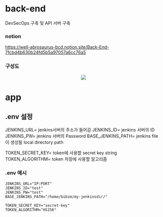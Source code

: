 # back-end
DevSecOps 구축 및 API 서버 구축

### notion
https://well-abrosaurus-bcd.notion.site/Back-End-7fcbd4b630b24fd5b5a97057a6cc76a5

### 구성도
<p align="center">
  <img src="https://user-images.githubusercontent.com/88534125/197490846-9c7b0048-342a-4ffc-9614-f5ef12a1cd18.png">
</p>

# app
## .env 설정
JENKINS_URL= jenkins서버의 주소가 들어감
JENKINS_ID= jenkins 서버의 ID
JENKINS_PW= jenkins 서버의 Password
BASE_JENKINS_PATH= jenkins file이 생성될 local directory path

TOKEN_SECRET_KEY= token에 사용할 secret key string
TOKEN_ALGORITHM= token 저장에 사용할 알고리즘

### .env 예시
```
JENKINS_URL="IP:PORT"
JENKINS_ID="test"
JENKINS_PW="test"
BASE_JENKINS_PATH="/home/bibim/my-jenkinsdir/"

TOKEN_SECRET_KEY="secret-key"
TOKEN_ALGORITHM="HS256"
```
